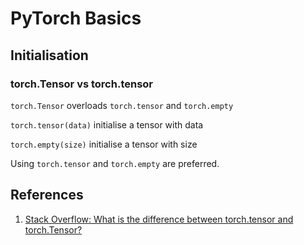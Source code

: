 # PyTorch Basics

## Initialisation

### torch.Tensor vs torch.tensor

`torch.Tensor` overloads `torch.tensor` and `torch.empty` 

`torch.tensor(data)` initialise a tensor with data

`torch.empty(size)` initialise a tensor with size

Using `torch.tensor` and `torch.empty` are preferred.



## References

1. [Stack Overflow: What is the difference between torch.tensor and torch.Tensor?](https://stackoverflow.com/questions/51911749/what-is-the-difference-between-torch-tensor-and-torch-tensor)

